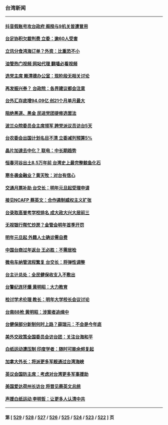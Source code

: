 ### 台湾新闻
---
#### [抖音假账号攻台政府 阁揆与9机关皆遭冒用](../../pages/ncid1349361/n13879029.md?12060045) 
#### [台足协积欠裁判费 立委：逾60人受害](../../pages/ncid1349361/n13879033.md?12060045) 
#### [立讯分食鸿海订单？外资：比重恐不小](../../pages/ncid1349361/n13879001.md?12060045) 
#### [油管热门视频 网站代理 翻墙必看视频](http://138.2.39.72:81/youtube.html?epic-marker?12060045)
#### [选党主席 赖清德办公室：现阶段无相关讨论](../../pages/ncid1349361/n13879032.md?12060045) 
#### [再发振兴券？ 台政院：各界建议都会注意](../../pages/ncid1349361/n13879028.md?12060045) 
#### [台外汇存底增94.09亿 创21个月单月最大](../../pages/ncid1349361/n13879004.md?12060045) 
#### [阻绝黑道、黑金 民进党团提修选罢法](../../pages/ncid1349361/n13879045.md?12060045) 
#### [波兰众院委员会主席领军 跨党派议员访台5天](../../pages/ncid1349361/n13878920.md?12060045) 
#### [台农委会出国计划名目不清 立委减列预算5%](../../pages/ncid1349361/n13879002.md?12060045) 
#### [晶片加速去中化？ 联电：中长期趋势](../../pages/ncid1349361/n13879034.md?12060045) 
#### [恒春河谷出土8.5万年前 台湾史上最完整鲸鱼化石](../../pages/ncid1349361/n13879041.md?12060045) 
#### [寒冬袭金融业？黄天牧：对台有信心](../../pages/ncid1349361/n13879006.md?12060045) 
#### [交通月票补助 台交长：明年元旦起受理申请](../../pages/ncid1349361/n13879008.md?12060045) 
#### [接见NCAFP 蔡英文：合作遏制威权主义扩张](../../pages/ncid1349361/n13879010.md?12060045) 
#### [台录取高普考学校排名 成大政大兴大居前三](../../pages/ncid1349361/n13879012.md?12060045) 
#### [无视银行帮忙炒房？金管会明年首季开罚](../../pages/ncid1349361/n13879015.md?12060045) 
#### [明年元旦起 外籍人士确诊需自费](../../pages/ncid1349361/n13879014.md?12060045) 
#### [中国台商过年返台 王必胜：不需居检](../../pages/ncid1349361/n13879013.md?12060045) 
#### [微电车纳管流程繁复 台交长：将弹性调整](../../pages/ncid1349361/n13878997.md?12060045) 
#### [台主计总处：全民健保收支入不敷出](../../pages/ncid1349361/n13878995.md?12060045) 
#### [台警纪连环爆 黄明昭：大力教育](../../pages/ncid1349361/n13878991.md?12060045) 
#### [检讨学术伦理 教长：明年大学校长会议讨论](../../pages/ncid1349361/n13878987.md?12060045) 
#### [台南88枪 黄明昭：涉案者追缉中](../../pages/ncid1349361/n13878990.md?12060045) 
#### [台健保部分新制何时上路？薛瑞元：不会是今年底](../../pages/ncid1349361/n13878967.md?12060045) 
#### [美外交政策全国委员会访台团：关注台海和平](../../pages/ncid1349361/n13878862.md?12060045) 
#### [白纸运动遭压制 印度学者：随时可能余烬复起](../../pages/ncid1349361/n13878910.md?12060045) 
#### [加拿大外长：将派更多军舰通过台湾海峡](../../pages/ncid1349361/n13878860.md?12060045) 
#### [英议会国防主席：考虑对台湾更多军事援助](../../pages/ncid1349361/n13878642.md?12060045) 
#### [美国爱达荷州长访台 将晋见蔡英文总统](../../pages/ncid1349361/n13878399.md?12060045) 
#### [声援白纸运动 李明哲：让更多人认清中共](../../pages/ncid1349361/n13878384.md?12060045) 

---
#### 第 [ [529](./529.md?12060045) / [528](./528.md?12060045) / [527](./527.md?12060045) / [526](./526.md?12060045) / [525](./525.md?12060045) / [524](./524.md?12060045) / [523](./523.md?12060045) / [522](./522.md?12060045) ] 页
